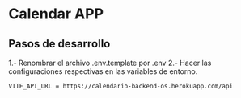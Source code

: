 # Calendar APP

## Pasos de desarrollo

1.- Renombrar el archivo .env.template por .env
2.- Hacer las configuraciones respectivas en las variables de entorno.

```
VITE_API_URL = https://calendario-backend-os.herokuapp.com/api
```